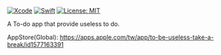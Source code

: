 [![Xcode](https://img.shields.io/badge/Xcode-v12.5.1-blue)](https://developer.apple.com/xcode/)
[![Swift](https://img.shields.io/badge/Swift-v5.2-orange)](https://swift.org/)
[![License: MIT](https://img.shields.io/badge/License-MIT-yellow.svg)](https://opensource.org/licenses/MIT)

A To-do app that provide useless to do.

AppStore(Global): https://apps.apple.com/tw/app/to-be-useless-take-a-break/id1577163391
